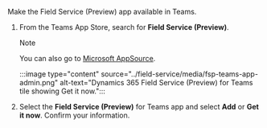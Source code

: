 Make the Field Service (Preview) app available in Teams.

1. From the Teams App Store, search for **Field Service (Preview)**.

   > [!NOTE]
   > You can also go to [Microsoft AppSource](https://appsource.microsoft.com/).

   :::image type="content" source="../field-service/media/fsp-teams-app-admin.png" alt-text="Dynamics 365 Field Service (Preview) for Teams tile showing Get it now.":::

1. Select the **Field Service (Preview)** for Teams app and select **Add** or **Get it now**. Confirm your information.
